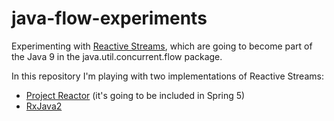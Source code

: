 # java-flow-experiments
Experimenting with [Reactive Streams](http://www.reactive-streams.org), which are going to become part of the Java 9 in the java.util.concurrent.flow package.

In this repository I'm playing with two implementations of Reactive Streams:
- [Project Reactor](https://projectreactor.io/) (it's going to be included in Spring 5)
- [RxJava2](https://github.com/ReactiveX/RxJava)
